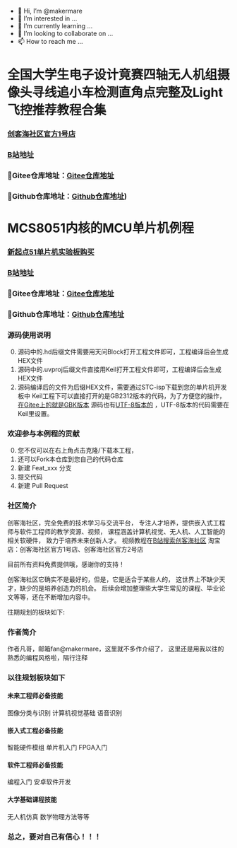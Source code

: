 - 👋 Hi, I’m @makermare
- 👀 I’m interested in ...
- 🌱 I’m currently learning ...
- 💞️ I’m looking to collaborate on ...
- 📫 How to reach me ...

# 全国大学生电子设计竟赛四轴无人机组摄像头寻线追小车检测直角点完整及Light飞控推荐教程合集

### [创客海社区官方1号店](https://letsflynow.taobao.com/)

### [B站地址](https://www.bilibili.com/video/BV1QK4y1t7h3)

### 👀Gitee仓库地址：[Gitee仓库地址](https://gitee.com/makermare/UAV-FlyingControlSystem-LightFlightControl)

### 👀Github仓库地址：[Github仓库地址](https://github.com/makermare/UAV-FlyingControlSystem-LightFlightControl))


# MCS8051内核的MCU单片机例程

### [新起点51单片机实验板购买](https://www.bilibili.com/video/BV1y54y1Z7uz)

### [B站地址](https://www.bilibili.com/video/BV1y54y1Z7uz)

### 👀Gitee仓库地址：[Gitee仓库地址](https://gitee.com/makermare/mcu-routine-of-mcs8051-kernel)

### 👀Github仓库地址：[Github仓库地址](https://github.com/makermare/MCS8051-MCU-)

### 源码使用说明
0.  源码中的.hd后缀文件需要用天问Block打开工程文件即可，工程编译后会生成HEX文件
1.  源码中的.uvproj后缀文件直接用Keil打开工程文件即可，工程编译后会生成HEX文件
2.  源码编译后的文件为后缀HEX文件，需要通过STC-isp下载到您的单片机开发板中
Keil工程下可以直接打开的是GB2312版本的代码，为了方便您的操作，[在Gitee上的就是GBK版本](https://gitee.com/makermare/mcu-routine-of-mcs8051-kernel)
源码也有[UTF-8版本的](https://github.com/makermare/MCS8051-MCU-)
，UTF-8版本的代码需要在Keil里设置。


### 欢迎参与本例程的贡献
0.  您不仅可以在右上角点击克隆/下载本工程，
1.  还可以Fork本仓库到您自己的代码仓库
2.  新建 Feat_xxx 分支
3.  提交代码
4.  新建 Pull Request

### 社区简介
创客海社区，完全免费的技术学习与交流平台，
专注人才培养，提供嵌入式工程师与软件工程师的教学资源、视频，
课程涵盖计算机视觉、无人机、人工智能的相关软硬件，
致力于培养未来创新人才。
视频教程在[B站搜索创客海社区](https://space.bilibili.com/167945395)
淘宝店：创客海社区官方1号店、创客海社区官方2号店

目前所有资料免费提供哦，感谢你的支持！

创客海社区它确实不是最好的，但是，它是适合于某些人的，
这世界上不缺少天才，缺少的是培养创造力的机会。
后续会增加整理些大学生常见的课程、毕业论文等等，还在不断增加内容中。

往期规划的板块如下:

### 作者简介
作者凡哥，邮箱fan@makermare，这里就不多作介绍了，
这里还是用我以往的熟悉的编程风格啦，隔行注释

### 以往规划板块如下

#### 未来工程师必备技能
 图像分类与识别
 计算机视觉基础
 语音识别
#### 嵌入式工程必备技能
 智能硬件模组
 单片机入门
 FPGA入门
#### 软件工程师必备技能
 编程入门
 安卓软件开发
#### 大学基础课程技能
 无人机仿真
 数学物理方法等等
 
### 总之，要对自己有信心！！！
